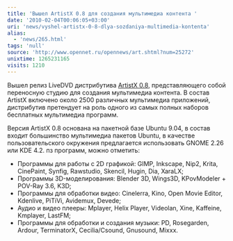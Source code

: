 ```yaml
---
title: 'Вышел ArtistX 0.8 для создания мультимедиа контента '
date: '2010-02-04T00:06:05+03:00'
uri: 'news/vyshel-artistx-0-8-dlya-sozdaniya-multimedia-kontenta'
alias: 
  - 'news/265.html'
tags: 'null'
source: 'http://www.opennet.ru/opennews/art.shtml?num=25272'
unixtime: 1265231165
visits: 1210
---
```

Вышел релиз  LiveDVD дистрибутива  [ArtistX 0.8](http://www.artistx.org), представляющего собой переносную студию для создания мультимедиа контента. В состав ArtistX включено около 2500 различных мультимедиа приложений, дистрибутив претендует на роль одного из самых полных наборов бесплатных мультимедиа программ.

Версия ArtistX 0.8 основана на пакетной базе Ubuntu 9.04, в состав входит большинство мультимедиа пакетов Ubuntu, в качестве пользовательского окружения предлагается использовать GNOME 2.26 или KDE 4.2. пз программ, можно отметить:

*   Программы для работы с 2D графикой: GIMP, Inkscape, Nip2, Krita, CinePaint, Synfig, Rawstudio, Skencil, Hugin, Dia, XaraLX;
*   Программы 3D-моделирования: Blender 3D, Wings3D, KPovModeler + POV-Ray 3.6, K3D;
*   Программы для обработки видео: Cinelerra, Kino, Open Movie Editor, Kdenlive, PiTiVi, Avidemux, Devede;
*   Аудио и видео плееры: Mplayer, Helix Player, Videolan, Xine, Kaffeine, Kmplayer, LastFM;
*   Программы для обработки и создания музыки: PD, Rosegarden, Ardour, TerminatorX, Cecilia/Csound, Gnusound, Mixxx.
